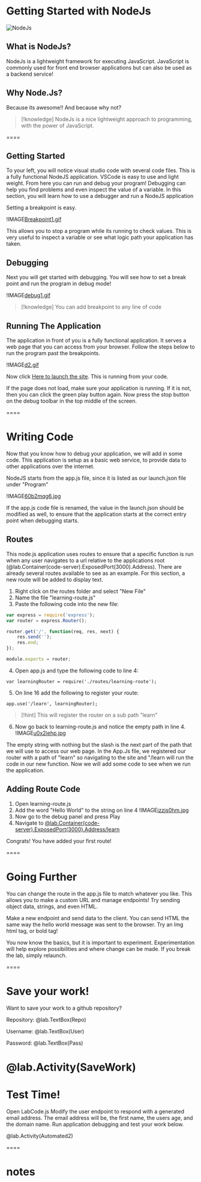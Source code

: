 # Getting Started with NodeJs


![NodeJs](https://upload.wikimedia.org/wikipedia/commons/thumb/d/d9/Node.js_logo.svg/1200px-Node.js_logo.svg.png)
## What is NodeJs?

NodeJs is a lightweight framework for executing JavaScript. JavaScript is commonly used for front end browser applications but can also be used as a backend service!

## Why Node.Js?
Because its awesome!! And because why not? 

>[!knowledge] NodeJs is a nice lightweight approach to programming, with the power of JavaScript.

====

## Getting Started

To your left, you will notice visual studio code with several code files. This is a fully functional NodeJS application. VSCode is easy to use and light weight. From here you can run and debug your program! Debugging can help you find problems and even inspect the value of a variable. In this section, you will learn how to use a debugger and run a NodeJS application

Setting a breakpoint is easy.

!IMAGE[Breakpoint1.gif](Breakpoint1.gif)

This allows you to stop a program while its running to check values. This is very useful to inspect a variable or see what logic path your application has taken.

## Debugging

Next you will get started with debugging. You will see how to set a break point and run the program in debug mode! 

!IMAGE[debug1.gif](debug1.gif)

>[!knowledge] You can add  breakpoint to any line of code

## Running The Application

The application in front of you is a fully functional application. It serves a web page that you can access from your browser. Follow the steps below to run the program past the breakpoints.

!IMAGE[d2.gif](d2.gif)

Now click [Here to launch the site](@lab.Container(code-server).ExposedPort(3000).Address). This is running from your code.

If the page does not load, make sure your application is running. If it is not, then you can click the green play button again. 
Now press the stop button on the debug toolbar in the top middle of the screen.

====
# Writing Code

Now that you know how to debug your application, we will add in some code. This application is setup as a basic web service, to provide data to other applications over the internet. 

NodeJS starts from the app.js file, since it is listed as our launch.json file under "Program"

!IMAGE[60b2mqg6.jpg](60b2mqg6.jpg)

If the app.js code file is renamed, the value in the launch.json should be modified as well, to ensure that the application starts at the correct entry point when debugging starts.

## Routes
This node.js application uses routes to ensure that a specific function is run when any user navigates to a url relative to the applications root (@lab.Container(code-server).ExposedPort(3000).Address). There are already several routes available to see as an example. For this section, a new route will be added to display text. 

1. Right click on the routes folder and select "New File"
2. Name the file "learning-route.js"
3. Paste the following code into the new file:
```Javascript
var express = require('express');
var router = express.Router();

router.get('/', function(req, res, next) {
    res.send('');
    res.end;
});

module.exports = router;
```
4. Open app.js and type the following code to line 4:
```Javascript-nocode
var learningRouter = require('./routes/learning-route');
```
5. On line 16 add the following to register your route:
```Javascript-nocode
app.use('/learn', learningRouter);
```
>[!hint] This will register the router on a sub path "learn"

6. Now go back to learning-route.js and notice the empty path in line 4.
!IMAGE[u0x2iehp.jpg](u0x2iehp.jpg)

The empty string with nothing but the slash is the next part of the path that we will use to access our web page. In the App.Js file, we registered our router with a path of "learn" so navigating to the site and "/learn will run the code in our new function. Now we will add some code to see when we run the application.

## Adding Route Code
1. Open learning-route.js
1. Add the word "Hello World" to the string on line 4 !IMAGE[izzjs0hm.jpg](izzjs0hm.jpg)
1. Now go to the debug panel and press Play
1. Navigate to [@lab.Container(code-server).ExposedPort(3000).Address/learn](http://@lab.Container(code-server).ExposedPort(3000).Address/learn)

Congrats! You have added your first route!

====
# Going Further
You can change the route in the app.js file to match whatever you like. This allows you to make a custom URL and manage endpoints! Try sending object data, strings, and even HTML. 

Make a new endpoint and send data to the client. You can send HTML the same way the hello world message was sent to the browser. Try an Img html tag, or bold tag!

You now know the basics, but it is important to experiment. Experimentation will help explore possibilities and where change can be made. If you break the lab, simply relaunch. 

====
# Save your work!

Want to save your work to a github repository?

Repository: @lab.TextBox(Repo)

Username: @lab.TextBox(User)

Password: @lab.TextBox(Pass)


@lab.Activity(SaveWork)
====

# Test Time!

Open LabCode.js
Modify the user endpoint to respond with a generated email address. The email address will be, the first name, the users age, and the domain name. Run application debugging and test your work below.

@lab.Activity(Automated2)

====
# notes



